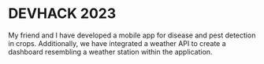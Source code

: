 # DEVHACK 2023
My friend and I have developed a mobile app for disease and pest detection in crops. Additionally, we have integrated a weather API to create a dashboard resembling a weather station within the application.
